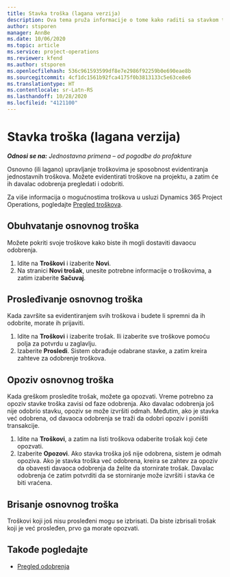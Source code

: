 ```yaml
---
title: Stavka troška (lagana verzija)
description: Ova tema pruža informacije o tome kako raditi sa stavkom troška u jednostavnoj primeni.
author: stsporen
manager: AnnBe
ms.date: 10/06/2020
ms.topic: article
ms.service: project-operations
ms.reviewer: kfend
ms.author: stsporen
ms.openlocfilehash: 536c961593599df8e7e2986f92259b0e690eae8b
ms.sourcegitcommit: 4cf1dc1561b92fca4175f0b3813133c5e63ce8e6
ms.translationtype: HT
ms.contentlocale: sr-Latn-RS
ms.lasthandoff: 10/28/2020
ms.locfileid: "4121100"
---
```

# <a name="expense-entry-lite"></a>Stavka troška (lagana verzija)

_**Odnosi se na:** Jednostavna primena – od pogodbe do profakture_

Osnovno (ili lagano) upravljanje troškovima je sposobnost evidentiranja jednostavnih troškova. Možete evidentirati troškove na projektu, a zatim će ih davalac odobrenja pregledati i odobriti.

Za više informacija o mogućnostima troškova u usluzi Dynamics 365 Project Operations, pogledajte [Pregled troškova](expense-overview.md).

## <a name="capture-a-basic-expense"></a>Obuhvatanje osnovnog troška

Možete pokriti svoje troškove kako biste ih mogli dostaviti davaocu odobrenja.

1. Idite na **Troškovi** i izaberite **Novi**.
2. Na stranici **Novi trošak**, unesite potrebne informacije o troškovima, a zatim izaberite **Sačuvaj**.

## <a name="submit-a-basic-expense"></a>Prosleđivanje osnovnog troška

Kada završite sa evidentiranjem svih troškova i budete li spremni da ih odobrite, morate ih prijaviti.

1. Idite na **Troškovi** i izaberite trošak. Ili izaberite sve troškove pomoću polja za potvrdu u zaglavlju.
2. Izaberite **Prosledi**. Sistem obrađuje odabrane stavke, a zatim kreira zahteve za odobrenje troškova.

## <a name="recall-a-basic-expense"></a>Opoziv osnovnog troška

Kada greškom prosledite trošak, možete ga opozvati. Vreme potrebno za opoziv stavke troška zavisi od faze odobrenja.  Ako davalac odobrenja još nije odobrio stavku, opoziv se može izvršiti odmah. Međutim, ako je stavka već odobrena, od davaoca odobrenja se traži da odobri opoziv i poništi transakcije.

1. Idite na **Troškovi**, a zatim na listi troškova odaberite trošak koji ćete opozvati.
2. Izaberite **Opozovi**. Ako stavka troška još nije odobrena, sistem je odmah opoziva. Ako je stavka troška već odobrena, kreira se zahtev za opoziv da obavesti davaoca odobrenja da želite da stornirate trošak. Davalac odobrenja će zatim potvrditi da se storniranje može izvršiti i stavka će biti vraćena.

## <a name="delete-a-basic-expense"></a>Brisanje osnovnog troška

Troškovi koji još nisu prosleđeni mogu se izbrisati. Da biste izbrisali trošak koji je već prosleđen, prvo ga morate opozvati.

## <a name="see-also"></a>Takođe pogledajte

- [Pregled odobrenja](../approvals/approvals-overview.md)
